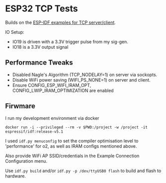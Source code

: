 # ESP32 TCP Tests

Builds on the [ESP-IDF examples for TCP server/client](https://github.com/espressif/esp-idf/tree/master/examples/protocols/sockets/tcp_server).

IO Setup:

- IO19 is driven with a 3.3V trigger pulse from my sig-gen.
- IO18 is a 3.3V output signal

## Performance Tweaks

- Disabled Nagle's Algorithm (TCP_NODELAY=1) on server via sockopts.
- Disable WiFi power saving (WIFI_PS_NONE=1) on server and client.
- Ensure CONFIG_ESP_WIFI_IRAM_OPT, CONFIG_LWIP_IRAM_OPTIMIZATION are enabled 

## Firwmare

I run my development environment via docker

`docker run -i --privileged --rm -v $PWD:/project -w /project -it espressif/idf:release-v5.1`

I used `idf.py menuconfig` to set the compiler optimisation level to 'performance' for o2, as well as IRAM configs mentioned above.

Also provide WiFi AP SSID/credentials in the Example Connection Configuration menu.

Use `idf.py build` and/or `idf.py -p /dev/ttyUSB0 flash` to build and flash to hardware.

